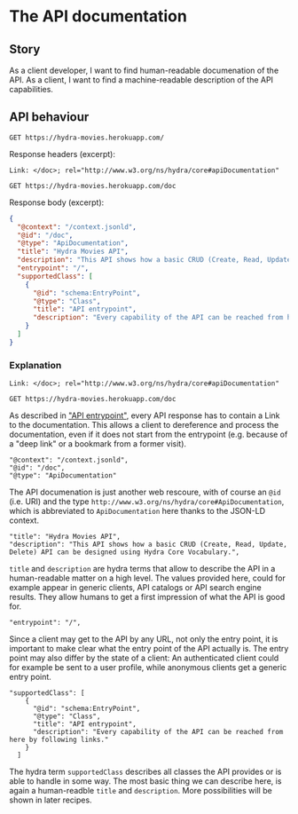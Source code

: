 # The API documentation

## Story

As a client developer, I want to find human-readable documenation of the API.
As a client, I want to find a machine-readable description of the API capabilities.  

## API behaviour

```http
GET https://hydra-movies.herokuapp.com/
```

Response headers (excerpt):

```http
Link: </doc>; rel="http://www.w3.org/ns/hydra/core#apiDocumentation"
```

```http
GET https://hydra-movies.herokuapp.com/doc
```

Response body (excerpt):

```json
{
  "@context": "/context.jsonld",
  "@id": "/doc",
  "@type": "ApiDocumentation",
  "title": "Hydra Movies API",
  "description": "This API shows how a basic CRUD (Create, Read, Update, Delete) API can be designed using Hydra Core Vocabulary.",
  "entrypoint": "/",
  "supportedClass": [
    {
      "@id": "schema:EntryPoint",
      "@type": "Class",
      "title": "API entrypoint",
      "description": "Every capability of the API can be reached from here by following links."
    }
  ]
}
```

### Explanation

```http
Link: </doc>; rel="http://www.w3.org/ns/hydra/core#apiDocumentation"
```

```http
GET https://hydra-movies.herokuapp.com/doc
```

As described in ["API entrypoint"](./1.entry-point.md), every API response has to contain a Link to the documentation. This allows a client to dereference and process the documentation, even if it does not start from the entrypoint (e.g. because of a "deep link" or a bookmark from a former visit).

```
"@context": "/context.jsonld",
"@id": "/doc",
"@type": "ApiDocumentation"
```

The API documenation is just another web rescoure, with of course an `@id` (i.e. URI) and the type `http://www.w3.org/ns/hydra/core#ApiDocumentation`, which is abbreviated to `ApiDocumentation` here thanks to the JSON-LD context.

```
"title": "Hydra Movies API",
"description": "This API shows how a basic CRUD (Create, Read, Update, Delete) API can be designed using Hydra Core Vocabulary.",
```

`title` and `description` are hydra terms that allow to describe the API in a human-readable matter on a high level. The values provided here, could for example appear in generic clients, API catalogs or API search engine results. They allow humans to get a first impression of what the API is good for.

```
"entrypoint": "/",
```

Since a client may get to the API by any URL, not only the entry point, it is important to make clear what the entry point of the API actually is. The entry point may also differ by the state of a client: An authenticated client could for example be sent to a user profile, while anonymous clients get a generic entry point. 

```
"supportedClass": [
    {
      "@id": "schema:EntryPoint",
      "@type": "Class",
      "title": "API entrypoint",
      "description": "Every capability of the API can be reached from here by following links."
    }
  ]
```

The hydra term `supportedClass` describes all classes the API provides or is able to handle in some way. The most basic thing we can describe here, is again a human-readble `title` and `description`. More possibilities will be shown in later recipes.
